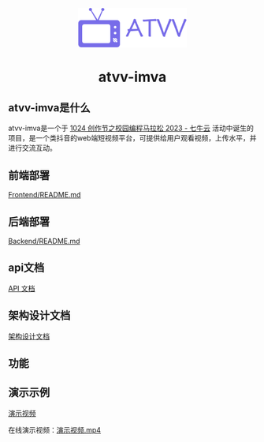 <p align="center">
    <img alt="imva" src="assets/logo.png" width="220"/>
</p>



<h1 align="center">  atvv-imva  </h1>

## atvv-imva是什么

atvv-imva是一个于 [1024 创作节之校园编程马拉松 2023 - 七牛云](https://www.qiniu.com/activity/detail/651297ed0d50912d3d53307b?from=0005) 活动中诞生的项目，是一个类抖音的web端短视频平台，可提供给用户观看视频，上传水平，并进行交流互动。



## 前端部署

[Frontend/README.md](Frontend/README.md)



## 后端部署

[Backend/README.md](Backend/README.md)



## api文档

[API 文档](Backend/imva/src/main/resources/imva.html)



## 架构设计文档

[架构设计文档](doc/架构设计文档.md)



## 功能





## 演示示例

[演示视频](assets/演示视频.mp4)

在线演示视频：[演示视频.mp4](http://testqiniu.lazysun.me/演示视频.mp4)
